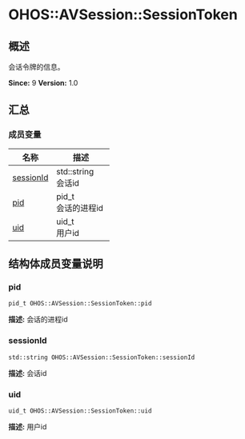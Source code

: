 # OHOS::AVSession::SessionToken


## 概述

会话令牌的信息。

**Since:**
9
**Version:**
1.0

## 汇总


### 成员变量

  | 名称 | 描述 | 
| -------- | -------- |
| [sessionId](#sessionid) | std::string<br/>会话id&nbsp; | 
| [pid](#pid) | pid_t<br/>会话的进程id&nbsp; | 
| [uid](#uid) | uid_t<br/>用户id&nbsp; | 


## 结构体成员变量说明


### pid

  
```
pid_t OHOS::AVSession::SessionToken::pid
```
**描述:**
会话的进程id


### sessionId

  
```
std::string OHOS::AVSession::SessionToken::sessionId
```
**描述:**
会话id


### uid

  
```
uid_t OHOS::AVSession::SessionToken::uid
```
**描述:**
用户id
